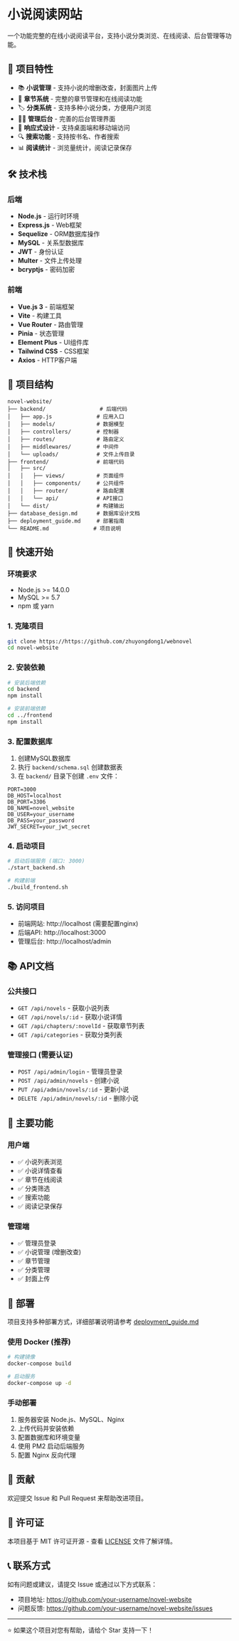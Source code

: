 # 小说阅读网站

一个功能完整的在线小说阅读平台，支持小说分类浏览、在线阅读、后台管理等功能。

## 🌟 项目特性

- 📚 **小说管理** - 支持小说的增删改查，封面图片上传
- 📑 **章节系统** - 完整的章节管理和在线阅读功能
- 🏷️ **分类系统** - 支持多种小说分类，方便用户浏览
- 👨‍💼 **管理后台** - 完善的后台管理界面
- 📱 **响应式设计** - 支持桌面端和移动端访问
- 🔍 **搜索功能** - 支持按书名、作者搜索
- 📊 **阅读统计** - 浏览量统计，阅读记录保存

## 🛠️ 技术栈

### 后端
- **Node.js** - 运行时环境
- **Express.js** - Web框架
- **Sequelize** - ORM数据库操作
- **MySQL** - 关系型数据库
- **JWT** - 身份认证
- **Multer** - 文件上传处理
- **bcryptjs** - 密码加密

### 前端
- **Vue.js 3** - 前端框架
- **Vite** - 构建工具
- **Vue Router** - 路由管理
- **Pinia** - 状态管理
- **Element Plus** - UI组件库
- **Tailwind CSS** - CSS框架
- **Axios** - HTTP客户端

## 📁 项目结构

```
novel-website/
├── backend/                 # 后端代码
│   ├── app.js              # 应用入口
│   ├── models/             # 数据模型
│   ├── controllers/        # 控制器
│   ├── routes/             # 路由定义
│   ├── middlewares/        # 中间件
│   └── uploads/            # 文件上传目录
├── frontend/               # 前端代码
│   ├── src/
│   │   ├── views/          # 页面组件
│   │   ├── components/     # 公共组件
│   │   ├── router/         # 路由配置
│   │   └── api/            # API接口
│   └── dist/               # 构建输出
├── database_design.md      # 数据库设计文档
├── deployment_guide.md     # 部署指南
└── README.md              # 项目说明
```

## 🚀 快速开始

### 环境要求
- Node.js >= 14.0.0
- MySQL >= 5.7
- npm 或 yarn

### 1. 克隆项目
```bash
git clone https://https://github.com/zhuyongdong1/webnovel
cd novel-website
```

### 2. 安装依赖
```bash
# 安装后端依赖
cd backend
npm install

# 安装前端依赖
cd ../frontend
npm install
```

### 3. 配置数据库
1. 创建MySQL数据库
2. 执行 `backend/schema.sql` 创建数据表
3. 在 `backend/` 目录下创建 `.env` 文件：
```env
PORT=3000
DB_HOST=localhost
DB_PORT=3306
DB_NAME=novel_website
DB_USER=your_username
DB_PASS=your_password
JWT_SECRET=your_jwt_secret
```

### 4. 启动项目
```bash
# 启动后端服务 (端口: 3000)
./start_backend.sh

# 构建前端
./build_frontend.sh
```

### 5. 访问项目
- 前端网站: http://localhost (需要配置nginx)
- 后端API: http://localhost:3000
- 管理后台: http://localhost/admin

## 📚 API文档

### 公共接口
- `GET /api/novels` - 获取小说列表
- `GET /api/novels/:id` - 获取小说详情
- `GET /api/chapters/:novelId` - 获取章节列表
- `GET /api/categories` - 获取分类列表

### 管理接口 (需要认证)
- `POST /api/admin/login` - 管理员登录
- `POST /api/admin/novels` - 创建小说
- `PUT /api/admin/novels/:id` - 更新小说
- `DELETE /api/admin/novels/:id` - 删除小说

## 🎯 主要功能

### 用户端
- ✅ 小说列表浏览
- ✅ 小说详情查看
- ✅ 章节在线阅读
- ✅ 分类筛选
- ✅ 搜索功能
- ✅ 阅读记录保存

### 管理端
- ✅ 管理员登录
- ✅ 小说管理 (增删改查)
- ✅ 章节管理
- ✅ 分类管理
- ✅ 封面上传

## 🚀 部署

项目支持多种部署方式，详细部署说明请参考 [deployment_guide.md](deployment_guide.md)

### 使用 Docker (推荐)
```bash
# 构建镜像
docker-compose build

# 启动服务
docker-compose up -d
```

### 手动部署
1. 服务器安装 Node.js、MySQL、Nginx
2. 上传代码并安装依赖
3. 配置数据库和环境变量
4. 使用 PM2 启动后端服务
5. 配置 Nginx 反向代理

## 🤝 贡献

欢迎提交 Issue 和 Pull Request 来帮助改进项目。

## 📄 许可证

本项目基于 MIT 许可证开源 - 查看 [LICENSE](LICENSE) 文件了解详情。

## 📞 联系方式

如有问题或建议，请提交 Issue 或通过以下方式联系：

- 项目地址: https://github.com/your-username/novel-website
- 问题反馈: https://github.com/your-username/novel-website/issues

---

⭐ 如果这个项目对您有帮助，请给个 Star 支持一下！ 
